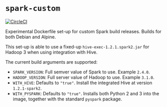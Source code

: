 # `spark-custom`

[![CircleCI](https://circleci.com/gh/guangie88/spark-custom.svg?style=svg)](https://circleci.com/gh/guangie88/spark-custom)

Experimental Dockerfile set-up for custom Spark build releases. Builds for both
Debian and Alpine.

This set-up is able to use a fixed-up `hive-exec-1.2.1.spark2.jar` for Hadoop 3
when using integration with Hive.

The current build arguments are supported:

- `SPARK_VERSION`: Full semver value of Spark to use. Example `2.4.0`.
- `HADOOP_VERSION`: Full server value of Hadoop to use. Example `3.1.0`.
- `WITH_HIVE`: Defaults to `"true"`. Install the integrated Hive at version
  `1.2.1-spark2`.
- `WITH_PYSPARK`: Defaults to `"true"`. Installs both Python 2 and 3 into the
  image, together with the standard `pyspark` package.

